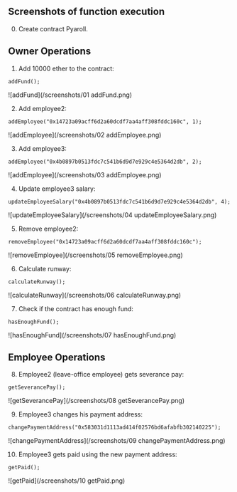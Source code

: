 ## Screenshots of function execution
0. Create contract Pyaroll.

## Owner Operations
1. Add 10000 ether to the contract:
```
addFund();
```
![addFund](/screenshots/01 addFund.png)

2. Add employee2:
```
addEmployee("0x14723a09acff6d2a60dcdf7aa4aff308fddc160c", 1);
```
![addEmployee](/screenshots/02 addEmployee.png)

3. Add employee3:
```
addEmployee("0x4b0897b0513fdc7c541b6d9d7e929c4e5364d2db", 2);
```
![addEmployee](/screenshots/03 addEmployee.png)

4. Update employee3 salary:
```
updateEmployeeSalary("0x4b0897b0513fdc7c541b6d9d7e929c4e5364d2db", 4);
```
![updateEmployeeSalary](/screenshots/04 updateEmployeeSalary.png)

5. Remove employee2:
```
removeEmployee("0x14723a09acff6d2a60dcdf7aa4aff308fddc160c");
```
![removeEmployee](/screenshots/05 removeEmployee.png)

6. Calculate runway:
```
calculateRunway();
```
![calculateRunway](/screenshots/06 calculateRunway.png)

7. Check if the contract has enough fund:
```
hasEnoughFund();
```
![hasEnoughFund](/screenshots/07 hasEnoughFund.png)

## Employee Operations
8. Employee2 (leave-office employee) gets severance pay:
```
getSeverancePay();
```
![getSeverancePay](/screenshots/08 getSeverancePay.png)

9. Employee3 changes his payment address:
```
changePaymentAddress("0x583031d1113ad414f02576bd6afabfb302140225");
```
![changePaymentAddress](/screenshots/09 changePaymentAddress.png)

10. Employee3 gets paid using the new payment address:
```
getPaid();
```
![getPaid](/screenshots/10 getPaid.png)
